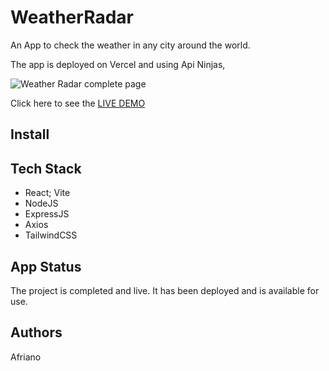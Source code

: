 <h1>WeatherRadar</h1>
<p>An App to check the weather in any city around the world.</p>
<p>The app is deployed on Vercel and using Api Ninjas,</p>
<img src='https://i.giphy.com/media/v1.Y2lkPTc5MGI3NjExYmRnNWUyMmp2eWc2aDZ5N3F4ZnM4bnpjdnE3anJtNW4zdjY4eHVnZyZlcD12MV9pbnRlcm5hbF9naWZfYnlfaWQmY3Q9Zw/INepzGeLATkWVbEnja/giphy.gif' target='_blank' alt='Weather Radar complete page' />
<p>Click here to see the <a href= 'https://weatheradar.vercel.app/' target='_blank'>LIVE DEMO</a></p>
<h2>Install</h2>

<h2>Tech Stack</h2>
<ul>
  <li>React; Vite</li>
  <li>NodeJS</li>
  <li>ExpressJS</li>
  <li>Axios</li>
  <li>TailwindCSS</li>
</ul>
<h2>App Status</h2>
<p>The project is completed and live. It has been deployed and is available for use.</p>
<h2>Authors</h2>
<p>Afriano</p>
